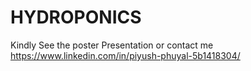 ﻿# HYDROPONICS
Kindly See the poster Presentation or contact me https://www.linkedin.com/in/piyush-phuyal-5b1418304/
